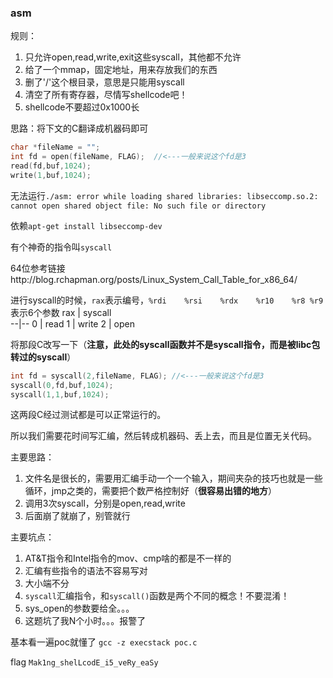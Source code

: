 ### asm

规则：
1. 只允许open,read,write,exit这些syscall，其他都不允许
2. 给了一个mmap，固定地址，用来存放我们的东西
3. 删了'/'这个根目录，意思是只能用syscall
4. 清空了所有寄存器，尽情写shellcode吧！
5. shellcode不要超过0x1000长

思路：将下文的C翻译成机器码即可

```c
char *fileName = "";
int fd = open(fileName, FLAG);  //<---一般来说这个fd是3
read(fd,buf,1024);
write(1,buf,1024);
```

无法运行`./asm: error while loading shared libraries: libseccomp.so.2: cannot open shared object file: No such file or directory`

依赖`apt-get install libseccomp-dev`

有个神奇的指令叫`syscall`

64位参考链接http://blog.rchapman.org/posts/Linux_System_Call_Table_for_x86_64/

进行syscall的时候，`rax`表示编号，`%rdi	%rsi	%rdx	%r10	%r8	%r9`表示6个参数
rax  | syscall   
--|--
0 | read
1 | write
2 | open


将那段C改写一下（**注意，此处的syscall函数并不是syscall指令，而是被libc包转过的syscall**）

```c
int fd = syscall(2,fileName, FLAG); //<---一般来说这个fd是3
syscall(0,fd,buf,1024);
syscall(1,1,buf,1024);
```

这两段C经过测试都是可以正常运行的。

所以我们需要花时间写汇编，然后转成机器码、丢上去，而且是位置无关代码。

主要思路：
1. 文件名是很长的，需要用汇编手动一个一个输入，期间夹杂的技巧也就是一些循环，jmp之类的，需要把个数严格控制好（**很容易出错的地方**）
2. 调用3次syscall，分别是open,read,write
3. 后面崩了就崩了，别管就行


主要坑点：
1. AT&T指令和Intel指令的mov、cmp啥的都是不一样的
2. 汇编有些指令的语法不容易写对
3. 大小端不分
4. `syscall`汇编指令，和`syscall()`函数是两个不同的概念！不要混淆！
5. sys_open的参数要给全。。。
6. 这题坑了我N个小时。。。报警了

基本看一遍poc就懂了  `gcc -z execstack poc.c`

flag
`Mak1ng_shelLcodE_i5_veRy_eaSy`
